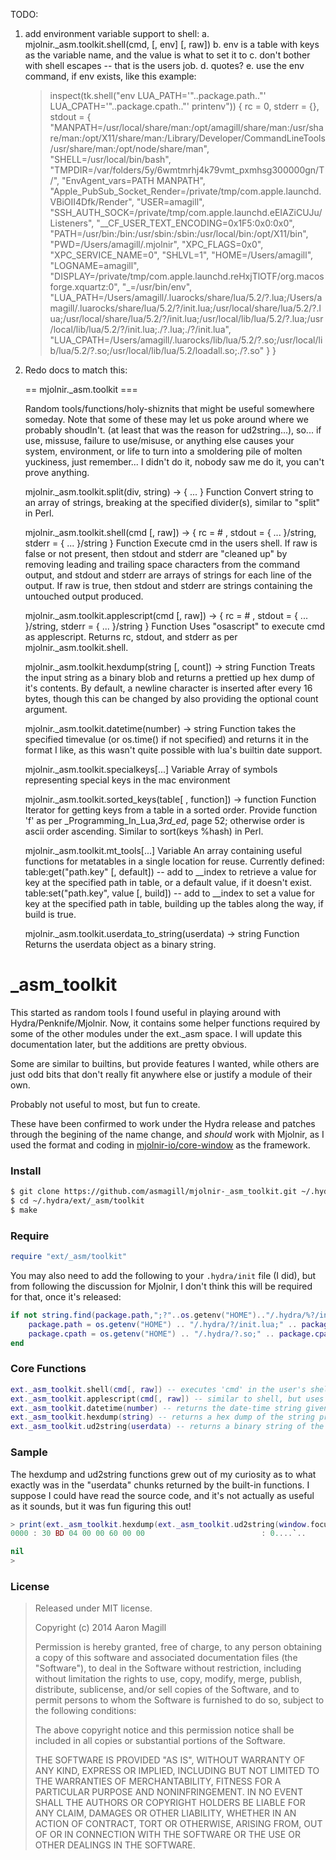 TODO:

1. add environment variable support to shell:
    a. mjolnir._asm.toolkit.shell(cmd, [, env] [, raw])
    b. env is a table with keys as the variable name, and the value is what to set it to
    c. don't bother with shell escapes -- that is the users job. 
    d. quotes?
    e. use the env command, if env exists, like this example:
    
    > inspect(tk.shell("env LUA_PATH='"..package.path.."' LUA_CPATH='"..package.cpath.."' printenv"))
    {
        rc = 0,
        stderr = {},
        stdout = {
            "MANPATH=/usr/local/share/man:/opt/amagill/share/man:/usr/share/man:/opt/X11/share/man:/Library/Developer/CommandLineTools/usr/share/man:/opt/node/share/man",
            "SHELL=/usr/local/bin/bash",
            "TMPDIR=/var/folders/5y/6wmtmrhj4k79vmt_pxmhsg300000gn/T/",
            "EnvAgent_vars=PATH MANPATH",
            "Apple_PubSub_Socket_Render=/private/tmp/com.apple.launchd.VBiOII4Dfk/Render",
            "USER=amagill",
            "SSH_AUTH_SOCK=/private/tmp/com.apple.launchd.eEIAZiCUJu/Listeners",
            "__CF_USER_TEXT_ENCODING=0x1F5:0x0:0x0",
            "PATH=/usr/bin:/bin:/usr/sbin:/sbin:/usr/local/bin:/opt/X11/bin",
            "PWD=/Users/amagill/.mjolnir",
            "XPC_FLAGS=0x0",
            "XPC_SERVICE_NAME=0",
            "SHLVL=1",
            "HOME=/Users/amagill",
            "LOGNAME=amagill", 
            "DISPLAY=/private/tmp/com.apple.launchd.reHxjTlOTF/org.macosforge.xquartz:0",
            "_=/usr/bin/env", 
            "LUA_PATH=/Users/amagill/.luarocks/share/lua/5.2/?.lua;/Users/amagill/.luarocks/share/lua/5.2/?/init.lua;/usr/local/share/lua/5.2/?.lua;/usr/local/share/lua/5.2/?/init.lua;/usr/local/lib/lua/5.2/?.lua;/usr/local/lib/lua/5.2/?/init.lua;./?.lua;./?/init.lua",
            "LUA_CPATH=/Users/amagill/.luarocks/lib/lua/5.2/?.so;/usr/local/lib/lua/5.2/?.so;/usr/local/lib/lua/5.2/loadall.so;./?.so"
        }
    }

2. Redo docs to match this:

    == mjolnir._asm.toolkit ===

    Random tools/functions/holy-shiznits that might be useful somewhere someday.
    Note that some of these may let us poke around where we probably shoudln't.
    (at least that was the reason for ud2string...), so... if use, missuse,
    failure to use/misuse, or anything else causes your system, environment, or
    life to turn into a smoldering pile of molten yuckiness, just remember...
    I didn't do it, nobody saw me do it, you can't prove anything.

    mjolnir._asm.toolkit.split(div, string) -> { ... }
    Function
    Convert string to an array of strings, breaking at the specified divider(s), similar to "split" in Perl.

    mjolnir._asm.toolkit.shell(cmd [, raw]) -> { rc = # , stdout = { ... }/string, stderr = { ... }/string }
    Function
    Execute cmd in the users shell.
    If raw is false or not present, then stdout and stderr are "cleaned up" by removing leading and trailing space characters from the command output, and stdout and stderr are arrays of strings for each line of the output.
    If raw is true, then stdout and stderr are strings containing the untouched output produced.

    mjolnir._asm.toolkit.applescript(cmd [, raw]) -> { rc = # , stdout = { ... }/string, stderr = { ... }/string }
    Function
    Uses "osascript" to execute cmd as applescript. Returns rc, stdout, and stderr as per mjolnir._asm.toolkit.shell.

    mjolnir._asm.toolkit.hexdump(string [, count]) -> string
    Function
    Treats the input string as a binary blob and returns a prettied up hex dump of it's contents. By default, a newline character is inserted after every 16 bytes, though this can be changed by also providing the optional count argument.

    mjolnir._asm.toolkit.datetime(number) -> string
    Function
    takes the specified timevalue (or os.time() if not specified) and returns it in the format I like, as this wasn't quite possible with lua's builtin date support.

    mjolnir._asm.toolkit.specialkeys[...]
    Variable
    Array of symbols representing special keys in the mac environment

    mjolnir._asm.toolkit.sorted_keys(table[ , function]) -> function
    Function
    Iterator for getting keys from a table in a sorted order. Provide function 'f' as per _Programming_In_Lua,_3rd_ed_, page 52; otherwise order is ascii order ascending. Similar to sort(keys %hash) in Perl.

    mjolnir._asm.toolkit.mt_tools[...]
    Variable
    An array containing useful functions for metatables in a single location for reuse.
    Currently defined:
     table:get("path.key" [, default]) -- add to __index to retrieve a value for key at the specified path in table, or a default value, if it doesn't exist.
     table:set("path.key", value [, build]) -- add to __index to set a value for key at the specified path in table, building up the tables along the way, if build is true.

    mjolnir._asm.toolkit.userdata_to_string(userdata) -> string
    Function
    Returns the userdata object as a binary string.


_asm_toolkit
============

This started as random tools I found useful in playing around with Hydra/Penknife/Mjolnir.  Now, it contains some helper functions required by some of the other modules under the ext._asm space.  I will update this documentation later, but the additions are pretty obvious. 

Some are similar to builtins, but provide features I wanted, while others are just odd bits that don't really fit anywhere else or justify a module of their own.

Probably not useful to most, but fun to create.

These have been confirmed to work under the Hydra release and patches through the begining of the name change, and *should* work with Mjolnir, as I used the format and coding in [mjolnir-io/core-window](https://github.com/mjolnir-io/core.window) as the framework.

### Install

~~~bash
$ git clone https://github.com/asmagill/mjolnir-_asm_toolkit.git ~/.hydra/ext/_asm/toolkit
$ cd ~/.hydra/ext/_asm/toolkit
$ make
~~~

### Require

~~~lua
require "ext/_asm/toolkit"
~~~

You may also need to add the following to your `.hydra/init` file (I did), but from following the discussion for Mjolnir, I don't think this will be required for that, once it's released:
~~~lua
if not string.find(package.path,";?"..os.getenv("HOME").."/.hydra/%?/init.lua;?") then
    package.path = os.getenv("HOME") .. "/.hydra/?/init.lua;" .. package.path
    package.cpath = os.getenv("HOME") .. "/.hydra/?.so;" .. package.cpath
end
~~~

### Core Functions
~~~lua
ext._asm_toolkit.shell(cmd[, raw]) -- executes 'cmd' in the user's shell environment and returns a table containing three keys: rc, stdout, and stderr. If raw is 'true', then no cleanup of stdout and stderr occurs.
ext._asm_toolkit.applescript(cmd[, raw]) -- similar to shell, but uses osascript to execute 'cmd' as AppleScript.  This is a little slower then the builtin applescript function, but returns more complete exit values.
ext._asm_toolkit.datetime(number) -- returns the date-time string given (or os.time(), if not) in my preferred format -- I couldn't get it exactly the way I wanted using lua's builtin function.
ext._asm_toolkit.hexdump(string) -- returns a hex dump of the string provided.
ext._asm_toolkit.ud2string(userdata) -- returns a binary string of the userdata provided.
~~~

### Sample
The hexdump and ud2string functions grew out of my curiosity as to what exactly was in the "userdata" chunks returned by the built-in functions.  I suppose I could have read the source code, and it's not actually as useful as it sounds, but it was fun figuring this out!
~~~lua
> print(ext._asm_toolkit.hexdump(ext._asm_toolkit.ud2string(window.focusedwindow())))
0000 : 30 BD 04 00 00 60 00 00                          : 0....`..

nil
>
~~~

### License

> Released under MIT license.
>
> Copyright (c) 2014 Aaron Magill
>
> Permission is hereby granted, free of charge, to any person obtaining a copy
> of this software and associated documentation files (the "Software"), to deal
> in the Software without restriction, including without limitation the rights
> to use, copy, modify, merge, publish, distribute, sublicense, and/or sell
> copies of the Software, and to permit persons to whom the Software is
> furnished to do so, subject to the following conditions:
>
> The above copyright notice and this permission notice shall be included in
> all copies or substantial portions of the Software.
>
> THE SOFTWARE IS PROVIDED "AS IS", WITHOUT WARRANTY OF ANY KIND, EXPRESS OR
> IMPLIED, INCLUDING BUT NOT LIMITED TO THE WARRANTIES OF MERCHANTABILITY,
> FITNESS FOR A PARTICULAR PURPOSE AND NONINFRINGEMENT. IN NO EVENT SHALL THE
> AUTHORS OR COPYRIGHT HOLDERS BE LIABLE FOR ANY CLAIM, DAMAGES OR OTHER
> LIABILITY, WHETHER IN AN ACTION OF CONTRACT, TORT OR OTHERWISE, ARISING FROM,
> OUT OF OR IN CONNECTION WITH THE SOFTWARE OR THE USE OR OTHER DEALINGS IN
> THE SOFTWARE.

